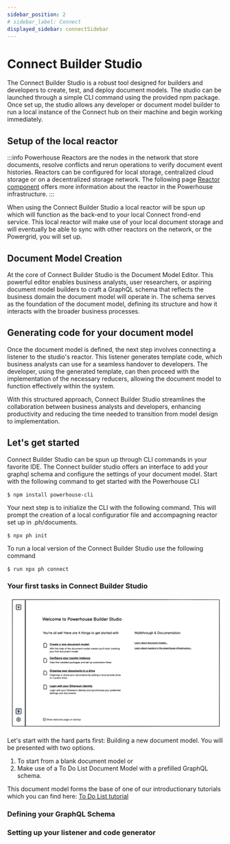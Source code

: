 ```yaml
---
sidebar_position: 2
# sidebar_label: Connect
displayed_sidebar: connectSidebar
---
```


# Connect Builder Studio

The Connect Builder Studio is a robust tool designed for builders and developers to create, test, and deploy document models. The studio can be launched through a simple CLI command using the provided npm package. Once set up, the studio allows any developer or document model builder to run a local instance of the Connect hub on their machine and begin working immediately.

## Setup of the local reactor

:::info
Powerhouse Reactors are the nodes in the network that store documents, resolve conflicts and rerun operations to verify document event histories. Reactors can be configured for local storage, centralized cloud storage or on a decentralized storage network. The following page [Reactor component](docs/reactor/intro.md) offers more information about the reactor in the Powerhouse infrastructure.
:::

When using the Connect Builder Studio a local reactor will be spun up which will function as the back-end to your local Connect frond-end service. This local reactor will make use of your local document storage and will eventually be able to sync with other reactors on the network, or the Powergrid, you will set up.

## Document Model Creation

At the core of Connect Builder Studio is the Document Model Editor. This powerful editor enables business analysts, user researchers, or aspiring document model builders to craft a GraphQL schema that reflects the business domain the document model will operate in. The schema serves as the foundation of the document model, defining its structure and how it interacts with the broader business processes.

## Generating code for your document model

Once the document model is defined, the next step involves connecting a listener to the studio's reactor. This listener generates template code, which business analysts can use for a seamless handover to developers. The developer, using the generated template, can then proceed with the implementation of the necessary reducers, allowing the document model to function effectively within the system.

With this structured approach, Connect Builder Studio streamlines the collaboration between business analysts and developers, enhancing productivity and reducing the time needed to transition from model design to implementation.

## Let's get started

Connect Builder Studio can be spun up through CLI commands in your favorite IDE. The Connect builder studio offers an interface to add your graphql schema and configure the settings of your document model. 
Start with the following command to get started with the Powerhouse CLI

```
$ npm install powerhouse-cli
```

Your next step is to initialize the CLI with the following command. This will prompt the creation of a local configuratior file and accompagning reactor set up in .ph/documents.

```
$ npx ph init
```

To run a local version of the Connect Builder Studio use the following command

```
$ run npx ph connect
```

### Your first tasks in Connect Builder Studio

![Welcome screen Powerhouse Builder Studio](image.png)

Let's start with the hard parts first: Building a new document model. 
You will be presented with two options.
1. To start from a blank document model 
or
2. Make use of a To Do List Document Model with a prefilled GraphQL schema. 

This document model forms the base of one of our introductionary tutorials which you can find here: [To Do List tutorial](docs/connect/02-Tutorials/To-do-list-tutorial.md) 


### Defining your GraphQL Schema

### Setting up your listener and code generator

